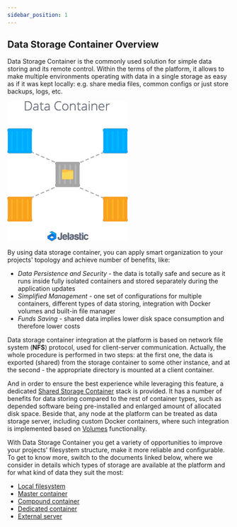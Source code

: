 ```yaml
---
sidebar_position: 1
---
```


## Data Storage Container Overview

Data Storage Container is the commonly used solution for simple data storing and its remote control. Within the terms of the platform, it allows to make multiple environments operating with data in a single storage as easy as if it was kept locally: e.g. share media files, common configs or just store backups, logs, etc.

<div style={{
    display:'flex',
    justifyContent: 'center',
    margin: '0 0 1rem 0'
}}>

![Locale Dropdown](./img/DataStorageOverview/01-data-storage-container.png)

</div>

By using data storage container, you can apply smart organization to your projects' topology and achieve number of benefits, like:

- _Data Persistence and Security_ - the data is totally safe and secure as it runs inside fully isolated containers and stored separately during the application updates
- _Simplified Management_ - one set of configurations for multiple containers, different types of data storing, integration with Docker volumes and built-in file manager
- _Funds Saving_ - shared data implies lower disk space consumption and therefore lower costs

Data storage container integration at the platform is based on network file system (**NFS**) protocol, used for client-server communication. Actually, the whole procedure is performed in two steps: at the first one, the data is exported (shared) from the storage container to some other instance, and at the second - the appropriate directory is mounted at a client container.

And in order to ensure the best experience while leveraging this feature, a dedicated [Shared Storage Container](/docs/Data%20Storage%20Container/Data%20Storage%20Overview) stack is provided. It has a number of benefits for data storing compared to the rest of container types, such as depended software being pre-installed and enlarged amount of allocated disk space. Beside that, any node at the platform can be treated as data storage server, including custom Docker containers, where such integration is implemented based on [Volumes](/docs/Container/Container%20Configuration/Volumes) functionality.

With Data Storage Container you get a variety of opportunities to improve your projects' filesystem structure, make it more reliable and configurable. To get to know more, switch to the documents linked below, where we consider in details which types of storage are available at the platform and for what kind of data they suit the most:

- [Local filesystem]( /docs/Data%20Storage%20Container/Use%20Cases/Local%20Filesystem)
- [Master container]( /docs/Data%20Storage%20Container/Use%20Cases/Master%20Container)
- [Compound container]( /docs/Data%20Storage%20Container/Use%20Cases/Compound%20Container)
- [Dedicated container]( /docs/Data%20Storage%20Container/Use%20Cases/Dedicated%20Container)
- [External server]( /docs/Data%20Storage%20Container/Use%20Cases/External%20Server)
